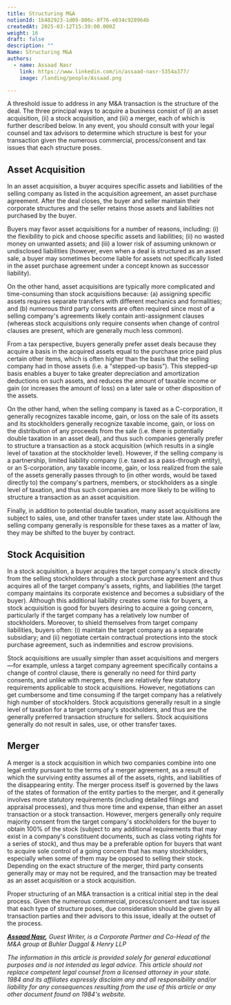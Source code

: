 ```yaml
---
title: Structuring M&A
notionId: 1b482923-1d09-806c-8f76-e034c928964b
createdAt: 2025-03-12T15:39:00.000Z
weight: 16
draft: false
description: ""
Name: Structuring M&A
authors:
  - name: Assaad Nasr
    link: https://www.linkedin.com/in/assaad-nasr-5354a377/
    image: /landing/people/Assaad.png

---
```



A threshold issue to address in any M&A transaction is the structure of the deal. The three principal ways to acquire a business consist of (i) an asset acquisition, (ii) a stock acquisition, and (iii) a merger, each of which is further described below. In any event, you should consult with your legal counsel and tax advisors to determine which structure is best for your transaction given the numerous commercial, process/consent and tax issues that each structure poses.


## Asset Acquisition


In an asset acquisition, a buyer acquires specific assets and liabilities of the selling company as listed in the acquisition agreement, an asset purchase agreement. After the deal closes, the buyer and seller maintain their corporate structures and the seller retains those assets and liabilities not purchased by the buyer. 


Buyers may favor asset acquisitions for a number of reasons, including: (i) the flexibility to pick and choose specific assets and liabilities; (ii) no wasted money on unwanted assets; and (iii) a lower risk of assuming unknown or undisclosed liabilities (however, even when a deal is structured as an asset sale, a buyer may sometimes become liable for assets not specifically listed in the asset purchase agreement under a concept known as successor liability). 


On the other hand, asset acquisitions are typically more complicated and time-consuming than stock acquisitions because: (a) assigning specific assets requires separate transfers with different mechanics and formalities; and (b) numerous third party consents are often required since most of a selling company's agreements likely contain anti-assignment clauses (whereas stock acquisitions only require consents when change of control clauses are present, which are generally much less common). 


From a tax perspective, buyers generally prefer asset deals because they acquire a basis in the acquired assets equal to the purchase price paid plus certain other items, which is often higher than the basis that the selling company had in those assets (i.e. a "stepped-up basis"). This stepped-up basis enables a buyer to take greater depreciation and amortization deductions on such assets, and reduces the amount of taxable income or gain (or increases the amount of loss) on a later sale or other disposition of the assets. 


On the other hand, when the selling company is taxed as a C-corporation, it generally recognizes taxable income, gain, or loss on the sale of its assets and its stockholders generally recognize taxable income, gain, or loss on the distribution of any proceeds from the sale (i.e. there is potentially double taxation in an asset deal), and thus such companies generally prefer to structure a transaction as a stock acquisition (which results in a single level of taxation at the stockholder level). However, if the selling company is a partnership, limited liability company (i.e. taxed as a pass-through entity), or an S-corporation, any taxable income, gain, or loss realized from the sale of the assets generally passes through to (in other words, would be taxed directly to) the company's partners, members, or stockholders as a single level of taxation, and thus such companies are more likely to be willing to structure a transaction as an asset acquisition. 


Finally, in addition to potential double taxation, many asset acquisitions are subject to sales, use, and other transfer taxes under state law. Although the selling company generally is responsible for these taxes as a matter of law, they may be shifted to the buyer by contract.


## Stock Acquisition


In a stock acquisition, a buyer acquires the target company's stock directly from the selling stockholders through a stock purchase agreement and thus acquires all of the target company's assets, rights, and liabilities (the target company maintains its corporate existence and becomes a subsidiary of the buyer). Although this additional liability creates some risk for buyers, a stock acquisition is good for buyers desiring to acquire a going concern, particularly if the target company has a relatively low number of stockholders. Moreover, to shield themselves from target company liabilities, buyers often: (i) maintain the target company as a separate subsidiary; and (ii) negotiate certain contractual protections into the stock purchase agreement, such as indemnities and escrow provisions. 


Stock acquisitions are usually simpler than asset acquisitions and mergers—for example, unless a target company agreement specifically contains a change of control clause, there is generally no need for third party consents, and unlike with mergers, there are relatively few statutory requirements applicable to stock acquisitions. However, negotiations can get cumbersome and time consuming if the target company has a relatively high number of stockholders. Stock acquisitions generally result in a single level of taxation for a target company's stockholders, and thus are the generally preferred transaction structure for sellers. Stock acquisitions generally do not result in sales, use, or other transfer taxes.


## Merger


A merger is a stock acquisition in which two companies combine into one legal entity pursuant to the terms of a merger agreement, as a result of which the surviving entity assumes all of the assets, rights, and liabilities of the disappearing entity. The merger process itself is governed by the laws of the states of formation of the entity parties to the merger, and it generally involves more statutory requirements (including detailed filings and appraisal processes), and thus more time and expense, than either an asset transaction or a stock transaction. However, mergers generally only require majority consent from the target company's stockholders for the buyer to obtain 100% of the stock (subject to any additional requirements that may exist in a company's constituent documents, such as class voting rights for a series of stock), and thus may be a preferable option for buyers that want to acquire sole control of a going concern that has many stockholders, especially when some of them may be opposed to selling their stock. Depending on the exact structure of the merger, third party consents generally may or may not be required, and the transaction may be treated as an asset acquisition or a stock acquisition.


Proper structuring of an M&A transaction is a critical initial step in the deal process. Given the numerous commercial, process/consent and tax issues that each type of structure poses, due consideration should be given by all transaction parties and their advisors to this issue, ideally at the outset of the process.


[_**Assaad Nasr**_](https://www.linkedin.com/in/assaad-nasr-5354a377/)_**,**_ _Guest Writer,_ _is a Corporate Partner and Co-Head of the M&A group at Buhler Duggal & Henry LLP_ 


_The information in this article is provided solely for general educational purposes and is not intended as legal advice. This article should not replace competent legal counsel from a licensed attorney in your state. 1984 and its affiliates expressly disclaim any and all responsibility and/or liability for any consequences resulting from the use of this article or any other document found on 1984's website._

